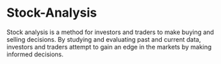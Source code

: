 # Stock-Analysis
 Stock analysis is a method for investors and traders to make buying and selling decisions. By studying and evaluating past and current data, investors and traders attempt to gain an edge in the markets by making informed decisions.
